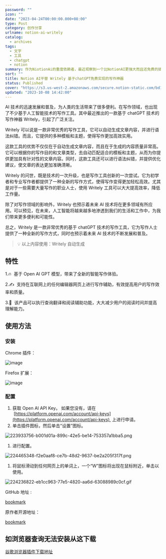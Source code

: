 ```yaml
---
password: ""
icon: ""
date: "2023-04-24T00:00:00.000+08:00"
type: Post
category: 创作分享
urlname: notion-ai-writely
catalog:
  - archives
tags:
  - 文字
  - 工具
  - chatgpt
  - notion
summary: 作为NiotionAi的重度依赖者，最近观察到一个比NotionAI更强大而且还免费的插件。一款基于chatGPT技术的写作神器Writely。借助自然语言处理技术，Writely可以自动生成、推荐内容，并进行语法纠错优化。同时提供多种模板和主题，让写作更加高效实用。该工具适合初学者和专业写作者使用
sort: ""
title: Notion AI平替 Writely 基于chatGPT免费实现的写作神器
status: Published
cover: "https://s3.us-west-2.amazonaws.com/secure.notion-static.com/bd13b709-62b4-45ef-bdf2-cb1a84350da2/WX20230424-180802.png?X-Amz-Algorithm=AWS4-HMAC-SHA256&X-Amz-Content-Sha256=UNSIGNED-PAYLOAD&X-Amz-Credential=AKIAT73L2G45EIPT3X45%2F20231108%2Fus-west-2%2Fs3%2Faws4_request&X-Amz-Date=20231108T075909Z&X-Amz-Expires=3600&X-Amz-Signature=4f8953f5b9ac94928951911af84d79aa0e1b8b6ca1f9d533a6ec516721fc9f74&X-Amz-SignedHeaders=host&x-id=GetObject"
updated: "2023-10-08 14:42:00"
---
```


AI 技术的迅速发展和普及，为人类的生活带来了很多便利。在写作领域，也出现了不少基于人工智能技术的写作工具。其中最近推出的一款基于 chatGPT 技术的写作神器 Writely，引起了广泛关注。

Writely 可以说是一款非常优秀的写作工具，它可以自动生成文章内容，并进行语法纠错。而且，它提供的多种模板和主题，使得写作更加高效实用。

这款工具的优势不仅仅在于自动生成文章内容，而且在于生成的内容质量非常高。它可以根据你的写作目的和文章类型，去自动匹配适合的模板和主题，从而为你提供更加具有针对性的文章内容。同时，这款工具还可以进行语法纠错，并提供优化建议，使文章的表达更加准确清晰。

Writely 的问世，既是技术的一次升级，也是写作工具创新的一次尝试。它为初学者和专业写作者都提供了一种全新的写作方式，使得写作变得更加轻松高效。尤其是对于一些需要大量写作的职业人士，使用 Writely 工具可以大大提高效率，降低工作量。

除了对写作领域的影响外，Writely 也预示着未来 AI 技术将在更多领域有所应用。可以预见，在未来，人工智能将越来越多地渗透到我们的生活和工作中，为我们带来更多便利和可能性。

总之，Writely 是一款非常优秀的基于 chatGPT 技术的写作工具，它为写作人士提供了一种全新的写作方式，同时也预示着未来 AI 技术的不断发展和普及。

> 💡 以上内容使用：Writely 自动生成

## 特性

1.🔥  基于 Open AI GPT 模型，带来了全新的智能写作体验。

2.✍️  支持在互联网上的任何编辑器网页上进行写作辅助，有效提高用户的写作效率和质量。

3.📖  该产品可以执行查询翻译和阅读辅助功能，大大减少用户的阅读时间并提高理解能力。

## 使用方法

### 安装

Chrome 插件：[](https://chrome.google.com/webstore/detail/writely/eocenplmfgoaibmmohkhhocnlkpaecgn)

![image](https://camo.githubusercontent.com/8a0f1cbc977222a795118f3a124cc31fbadb75ba71c444ae8c9851e98e436d0f/68747470733a2f2f696d672e736869656c64732e696f2f6368726f6d652d7765622d73746f72652f762f656f63656e706c6d66676f6169626d6d6f686b68686f636e6c6b70616563676e)

Firefox 扩展：

![image](https://camo.githubusercontent.com/267163d02f6bd288e0175f2c81f50e8f015f9f982ea1cf8b19d25419ded08dac/68747470733a2f2f696d672e736869656c64732e696f2f616d6f2f762f77726974656c79)

### 配置

1. 获取 Open AI API Key。 如果您没有，请在  [https://platform.openai.com/account/api-keys](https://platform.openai.com/account/api-keys)  上进行申请。
2. 单击插件图标，然后单击“设置”图标。

![223933756-b001d01a-899c-42e5-be14-753357a1bba5.png](https://user-images.githubusercontent.com/13167934/223933756-b001d01a-899c-42e5-be14-753357a1bba5.png)

1. 进行配置。

![224465348-f2e0aaf8-ce7b-48d2-9637-be2a205f317f.png](https://user-images.githubusercontent.com/13167934/224465348-f2e0aaf8-ce7b-48d2-9637-be2a205f317f.png)

1. 将鼠标滑动到任何网页上的单词上，一个“W”图标将出现在鼠标附近，单击以使用。

![224236822-eb1cc963-77e5-4820-aa6d-63088989c0cf.gif](https://user-images.githubusercontent.com/13167934/224236822-eb1cc963-77e5-4820-aa6d-63088989c0cf.gif)

GitHub 地址 :

[bookmark](https://github.com/listener-He/writely)

原作者开源地址：

[bookmark](https://github.com/anc95/writely)

## 如浏览器查询无法安装从这下载

[谷歌浏览器插件下载地址](https://ghproxy.com/https://github.com/anc95/writely/releases/download/v0.0.16/writely-chrome-0.0.16.zip)
